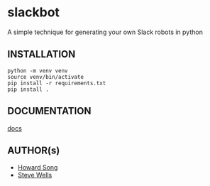 # slackbot
A simple technique for generating your own Slack robots in python

## INSTALLATION

```
python -m venv venv
source venv/bin/activate
pip install -r requirements.txt
pip install .
```

## DOCUMENTATION

[docs](docs/README.md)

## AUTHOR(s)

* [Howard Song](basketball4nerds.wordpress.com)
* [Steve Wells](https://www.stephendwells.com/)
